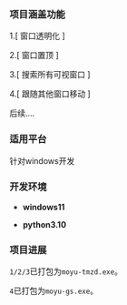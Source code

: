 ### 项目涵盖功能
1.[ 窗口透明化 ]

2.[ 窗口置顶 ]

3.[ 搜索所有可视窗口 ]

4.[ 跟随其他窗口移动 ]

后续....

### 适用平台
针对windows开发

### 开发环境
- **windows11**

- **python3.10**

### 项目进展

`1/2/3`已打包为`moyu-tmzd.exe`。

`4`已打包为`moyu-gs.exe`。
